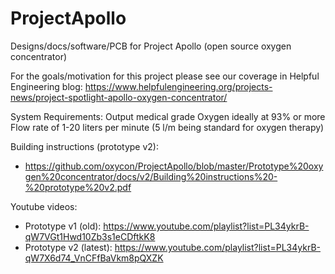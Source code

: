 # ProjectApollo
Designs/docs/software/PCB for Project Apollo (open source oxygen concentrator)

For the goals/motivation for this project please see our coverage in Helpful Engineering blog: https://www.helpfulengineering.org/projects-news/project-spotlight-apollo-oxygen-concentrator/ 

System Requirements:
Output medical grade Oxygen ideally at 93% or more
Flow rate of 1-20 liters per minute
(5 l/m being standard for oxygen therapy)

Building instructions (prototype v2): 
- https://github.com/oxycon/ProjectApollo/blob/master/Prototype%20oxygen%20concentrator/docs/v2/Building%20instructions%20-%20prototype%20v2.pdf 

Youtube videos: 
- Prototype v1 (old): https://www.youtube.com/playlist?list=PL34ykrB-qW7VGt1Hwd10Zb3s1eCDftkK8 
- Prototype v2 (latest): https://www.youtube.com/playlist?list=PL34ykrB-qW7X6d74_VnCFfBaVkm8pQXZK 
